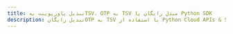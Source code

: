 ---title: تبدیل پاورپوینت بهTSV، OTP به TSV مبدل رایگان یا Python SDKdescription: تبدیل رایگانOTP به TSV با استفاده از Python Cloud APIs & SDK. همچنین اسناد Microsoft PowerPoint را در Cloud ایجاد، ویرایش و رندر کنید.---